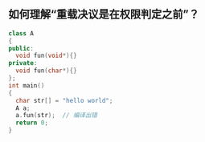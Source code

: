 ## 如何理解“重载决议是在权限判定之前”？
```cpp
class A
{
public:
  void fun(void*){}
private:
  void fun(char*){}
};
int main()
{
  char str[] = "hello world";
  A a;
  a.fun(str);  // 编译出错
  return 0;
}
```
